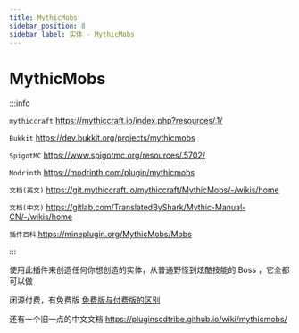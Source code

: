 ```yaml
---
title: MythicMobs
sidebar_position: 8
sidebar_label: 实体 - MythicMobs
---
```


# MythicMobs

:::info

`mythiccraft` https://mythiccraft.io/index.php?resources/.1/

`Bukkit` https://dev.bukkit.org/projects/mythicmobs

`SpigotMC` https://www.spigotmc.org/resources/.5702/

`Modrinth` https://modrinth.com/plugin/mythicmobs

`文档(英文)` https://git.mythiccraft.io/mythiccraft/MythicMobs/-/wikis/home

`文档(中文)` https://gitlab.com/TranslatedByShark/Mythic-Manual-CN/-/wikis/home

`插件百科` https://mineplugin.org/MythicMobs/Mobs

:::

使用此插件来创造任何你想创造的实体，从普通野怪到炫酷技能的 Boss ，它全都可以做

闭源付费，有免费版 [免费版与付费版的区别](https://gitlab.com/TranslatedByShark/Mythic-Manual-CN/-/wikis/%E4%BB%98%E8%B4%B9%E7%89%88%E5%86%85%E5%AE%B9)

还有一个旧一点的中文文档 https://pluginscdtribe.github.io/wiki/mythicmobs/
